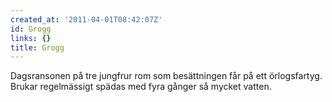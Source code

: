 ```yaml
---
created_at: '2011-04-01T08:42:07Z'
id: Grogg
links: {}
title: Grogg
---
```


Dagsransonen på tre jungfrur rom som besättningen får på ett örlogsfartyg. Brukar regelmässigt
spädas med fyra gånger så mycket vatten.